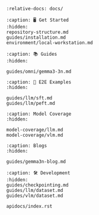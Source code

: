 ```{include} ../README.md
:relative-docs: docs/
```

```{toctree}
:caption: 🖥️ Get Started
:hidden:
repository-structure.md
guides/installation.md
environment/local-workstation.md
```

<!--
environment/cluster.md
-->

```{toctree}
:caption: 📚 Guides
:hidden:

guides/omni/gemma3-3n.md
```

```{toctree}
:caption: 🚀 E2E Examples
:hidden:

guides/llm/sft.md
guides/llm/peft.md
```

```{toctree}
:caption: Model Coverage
:hidden:

model-coverage/llm.md
model-coverage/vlm.md
```

```{toctree}
:caption: Blogs
:hidden:

guides/gemma3n-blog.md
```


<!-- 
```{toctree}
:caption: Datasets
:hidden:
guides/llm/dataset.md
guides/vlm/dataset.md
``` -->

```{toctree}
:caption: 🛠️ Development
:hidden:
guides/checkpointing.md
guides/llm/dataset.md
guides/vlm/dataset.md

apidocs/index.rst
```
